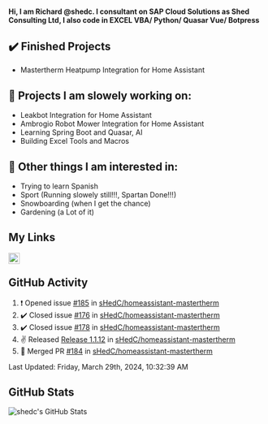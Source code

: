 #### Hi, I am Richard @shedc. I consultant on SAP Cloud Solutions as Shed Consulting Ltd, I also code in EXCEL VBA/ Python/ Quasar Vue/ Botpress

## ✔️ Finished Projects
- Mastertherm Heatpump Integration for Home Assistant

## 👋 Projects I am slowely working on:
- Leakbot Integration for Home Assistant
- Ambrogio Robot Mower Integration for Home Assistant
- Learning Spring Boot and Quasar, AI
- Building Excel Tools and Macros

## 👀 Other things I am interested in:
- Trying to learn Spanish
- Sport (Running slowely still!!!, Spartan Done!!!)
- Snowboarding (when I get the chance)
- Gardening (a Lot of it)

## My Links
[<img align="left" alt="shedc | LinkedIn" width="22px" src="https://cdn.jsdelivr.net/npm/simple-icons@v3/icons/linkedin.svg" />][linkedin]

<br/>

## GitHub Activity
<!--RECENT_ACTIVITY:start-->
1. ❗️ Opened issue [#185](https://github.com/sHedC/homeassistant-mastertherm/issues/185) in [sHedC/homeassistant-mastertherm](https://github.com/sHedC/homeassistant-mastertherm)
2. ✔️ Closed issue [#176](https://github.com/sHedC/homeassistant-mastertherm/issues/176) in [sHedC/homeassistant-mastertherm](https://github.com/sHedC/homeassistant-mastertherm)
3. ✔️ Closed issue [#178](https://github.com/sHedC/homeassistant-mastertherm/issues/178) in [sHedC/homeassistant-mastertherm](https://github.com/sHedC/homeassistant-mastertherm)
4. ✌️ Released [Release 1.1.12](https://github.com/sHedC/homeassistant-mastertherm/releases/tag/1.1.12) in [sHedC/homeassistant-mastertherm](https://github.com/sHedC/homeassistant-mastertherm)
5. 🎉 Merged PR [#184](https://github.com/sHedC/homeassistant-mastertherm/pull/184) in [sHedC/homeassistant-mastertherm](https://github.com/sHedC/homeassistant-mastertherm)
<!--RECENT_ACTIVITY:end-->
<!--RECENT_ACTIVITY:last_update-->
Last Updated: Friday, March 29th, 2024, 10:32:39 AM
<!--RECENT_ACTIVITY:last_update_end-->

## GitHub Stats
<img align="left" alt="shedc's GitHub Stats" src="https://github-readme-stats.vercel.app/api?username=shedc&show_icons=true&hide_title=true" />

[linkedin]: https://www.linkedin.com/in/richard-holmes-3314251/

